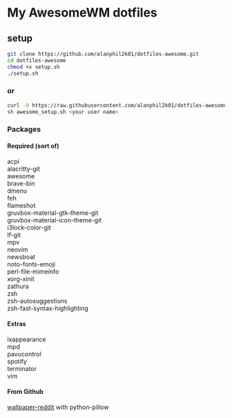 # My AwesomeWM dotfiles

## setup

``` sh
git clone https://github.com/alanphil2k01/dotfiles-awesome.git
cd dotfiles-awesome
chmod +x setup.sh
./setup.sh
```

### or

```sh
curl -O https://raw.githubusercontent.com/alanphil2k01/dotfiles-awesome/master/awesome_setup.sh
sh awesome_setup.sh <your user name>
```

### Packages

#### Required (sort of)

acpi   \
alacritty-git   \
awesome   \
brave-bin   \
dmenu   \
feh   \
flameshot   \
gruvbox-material-gtk-theme-git   \
gruvbox-material-icon-theme-git   \
i3lock-color-git   \
lf-git   \
mpv   \
neovim      \
newsboat   \
noto-fonts-emoji   \
perl-file-mimeinfo   \
xorg-xinit   \
zathura   \
zsh   \
zsh-autosuggestions   \
zsh-fast-syntax-highlighting

#### Extras

lxappearance  \
mpd   \
pavucontrol  \
spotify     \
terminator  \
vim

#### From Github

[wallpaper-reddit](https://github.com/markubiak/wallpaper-reddit) with python-pillow

